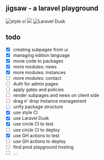 ## jigsaw - a laravel playground

![style ci](https://github.styleci.io/repos/234967665/shield)
[![](https://circleci.com/gh/jwwisniewski/jigsaw.svg?style=shield)](https://circleci.com/gh/jwwisniewski/jigsaw) ![Laravel Dusk](https://github.com/jwwisniewski/jigsaw/workflows/Laravel%20Dusk/badge.svg)
## todo

- [x] creating subpages from ui
- [x] managing edition language
- [x] move code to packages
- [x] more modules: news
- [x] more modules: instances
- [ ] more modules: contact
- [ ] Auth for admin pages
- [ ] apply gates and policies
- [ ] render subpages and news on client side
- [ ] drag n' drop instance management
- [ ] unify package structure
- [x] use style CI
- [x] use Laravel Dusk
- [x] use circle CI to test
- [ ] use circle CI to deploy 
- [x] use GH actions to test
- [ ] use GH actions to deploy 
- [ ] find prod playground hosting
- [ ] ...
